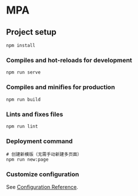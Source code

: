 # MPA

## Project setup
```
npm install
```

### Compiles and hot-reloads for development
```
npm run serve
```

### Compiles and minifies for production
```
npm run build
```

### Lints and fixes files
```
npm run lint
```

### Deployment command
```
# 创建新模版（无需手动新建多页面）
npm run new:page
```
### Customize configuration
See [Configuration Reference](https://cli.vuejs.org/config/).
